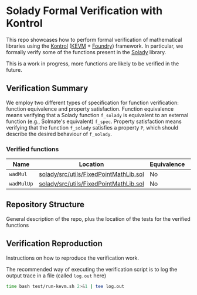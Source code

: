 # Solady Formal Verification with Kontrol

This repo showcases how to perform formal verification of mathematical libraries using the [Kontrol](https://docs.runtimeverification.com/kontrol/overview/readme) ([KEVM](https://github.com/runtimeverification/evm-semantics) + [Foundry](https://github.com/foundry-rs/foundry/)) framework. In particular, we formally verify some of the functions present in the [Solady](https://github.com/vectorized/solady) library.

This is a work in progress, more functions are likely to be verified in the future.

## Verification Summary

We employ two different types of specification for function verification: function equivalence and property satisfaction. Function equivalence means verifying that a Solady function `f_solady` is equivalent to an external function (e.g., Solmate's equivalent) `f_spec`. Property satisfaction means verifying that the function `f_solady` satisfies a property `P`, which should describe the desired behaviour of `f_solady`.

### Verified functions

| Name       | Location                                                                                                                 | Equivalence | Property |
|------------|--------------------------------------------------------------------------------------------------------------------------|-------------|----------|
| `wadMul`   | [solady/src/utils/FixedPointMathLib.sol](https://github.com/Vectorized/solady/blob/main/src/utils/FixedPointMathLib.sol) | No          | Yes      |
| `wadMulUp` | [solady/src/utils/FixedPointMathLib.sol](https://github.com/Vectorized/solady/blob/main/src/utils/FixedPointMathLib.sol) | No          | Yes      |


## Repository Structure

General description of the repo, plus the location of the tests for the verified functions

## Verification Reproduction

Instructions on how to reproduce the verification work.

The recommended way of executing the verification script is to log the output trace in a file (called `log.out` here)

```bash
time bash test/run-kevm.sh 2>&1 | tee log.out
```
